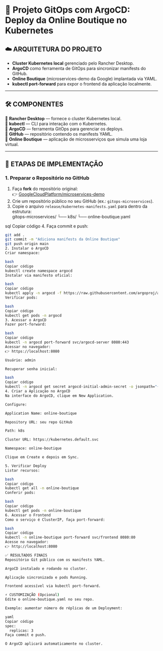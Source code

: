 # 🚀 Projeto GitOps com ArgoCD: Deploy da Online Boutique no Kubernetes

## ☁️ ARQUITETURA DO PROJETO
- **Cluster Kubernetes local** gerenciado pelo Rancher Desktop.  
- **ArgoCD** como ferramenta de GitOps para sincronizar manifests do GitHub.  
- **Online Boutique** (microservices-demo da Google) implantada via YAML.  
- **kubectl port-forward** para expor o frontend da aplicação localmente.  

---

## 🛠️ COMPONENTES
🔹 **Rancher Desktop** — fornece o cluster Kubernetes local.  
🔹 **kubectl** — CLI para interação com o Kubernetes.  
🔹 **ArgoCD** — ferramenta GitOps para gerenciar os deploys.  
🔹 **GitHub** — repositório contendo os manifests YAML.  
🔹 **Online Boutique** — aplicação de microsserviços que simula uma loja virtual.  

---

## 🚀 ETAPAS DE IMPLEMENTAÇÃO

### 1. Preparar o Repositório no GitHub
1. Faça **fork** do repositório original:  
   👉 [GoogleCloudPlatform/microservices-demo](https://github.com/GoogleCloudPlatform/microservices-demo)  
2. Crie um repositório público no seu GitHub (ex.: `gitops-microservices`).  
3. Copie o arquivo `release/kubernetes-manifests.yaml` para dentro da estrutura:  
gitops-microservices/
└── k8s/
└── online-boutique.yaml

sql
Copiar código
4. Faça commit e push:  
```bash
git add .
git commit -m "Adiciona manifests da Online Boutique"
git push origin main
2. Instalar o ArgoCD
Criar namespace:

bash
Copiar código
kubectl create namespace argocd
Instalar via manifesto oficial:

bash
Copiar código
kubectl apply -n argocd -f https://raw.githubusercontent.com/argoproj/argo-cd/stable/manifests/install.yaml
Verificar pods:

bash
Copiar código
kubectl get pods -n argocd
3. Acessar o ArgoCD
Fazer port-forward:

bash
Copiar código
kubectl -n argocd port-forward svc/argocd-server 8080:443
Acessar no navegador:
👉 https://localhost:8080

Usuário: admin

Recuperar senha inicial:

bash
Copiar código
kubectl -n argocd get secret argocd-initial-admin-secret -o jsonpath="{.data.password}" | base64 -d && echo
4. Criar a Aplicação no ArgoCD
Na interface do ArgoCD, clique em New Application.

Configure:

Application Name: online-boutique

Repository URL: seu repo GitHub

Path: k8s

Cluster URL: https://kubernetes.default.svc

Namespace: online-boutique

Clique em Create e depois em Sync.

5. Verificar Deploy
Listar recursos:

bash
Copiar código
kubectl get all -n online-boutique
Conferir pods:

bash
Copiar código
kubectl get pods -n online-boutique
6. Acessar o Frontend
Como o serviço é ClusterIP, faça port-forward:

bash
Copiar código
kubectl -n online-boutique port-forward svc/frontend 8080:80
Acesse no navegador:
👉 http://localhost:8080

✅ RESULTADOS FINAIS
Repositório Git público com os manifests YAML.

ArgoCD instalado e rodando no cluster.

Aplicação sincronizada e pods Running.

Frontend acessível via kubectl port-forward.

⚡ CUSTOMIZAÇÃO (Opcional)
Edite o online-boutique.yaml no seu repo.

Exemplo: aumentar número de réplicas de um Deployment:

yaml
Copiar código
spec:
  replicas: 3
Faça commit e push.

O ArgoCD aplicará automaticamente no cluster.


